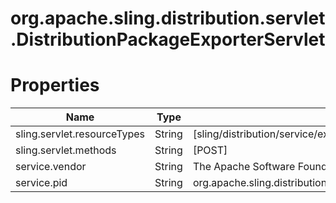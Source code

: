 # org.apache.sling.distribution.servlet.DistributionPackageExporterServlet

# Properties

| Name | Type | Value |
| ---- | ---- | ----- |
| sling.servlet.resourceTypes | String | [sling/distribution/service/exporter] |
| sling.servlet.methods | String | [POST] |
| service.vendor | String | The Apache Software Foundation |
| service.pid | String | org.apache.sling.distribution.servlet.DistributionPackageExporterServlet |
